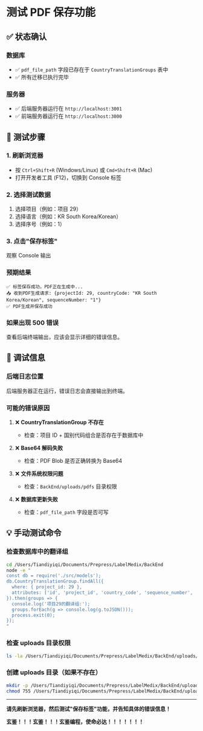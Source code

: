 # 测试 PDF 保存功能

## ✅ 状态确认

### 数据库

- ✅ `pdf_file_path` 字段已存在于 `CountryTranslationGroups` 表中
- ✅ 所有迁移已执行完毕

### 服务器

- ✅ 后端服务器运行在 `http://localhost:3001`
- ✅ 前端服务器运行在 `http://localhost:3000`

## 🧪 测试步骤

### 1. 刷新浏览器

- 按 `Ctrl+Shift+R` (Windows/Linux) 或 `Cmd+Shift+R` (Mac)
- 打开开发者工具 (F12)，切换到 Console 标签

### 2. 选择测试数据

1. 选择项目（例如：项目 29）
2. 选择语言（例如：KR South Korea/Korean）
3. 选择序号（例如：1）

### 3. 点击"保存标签"

观察 Console 输出

### 预期结果

```
✅ 标签保存成功，PDF正在生成中...
📥 收到PDF生成请求: {projectId: 29, countryCode: "KR South Korea/Korean", sequenceNumber: "1"}
✅ PDF生成并保存成功
```

### 如果出现 500 错误

查看后端终端输出，应该会显示详细的错误信息。

## 🐛 调试信息

### 后端日志位置

后端服务器正在运行，错误日志会直接输出到终端。

### 可能的错误原因

1. ❌ **CountryTranslationGroup 不存在**
   - 检查：项目 ID + 国别代码组合是否存在于数据库中
2. ❌ **Base64 解码失败**
   - 检查：PDF Blob 是否正确转换为 Base64
3. ❌ **文件系统权限问题**

   - 检查：`BackEnd/uploads/pdfs` 目录权限

4. ❌ **数据库更新失败**
   - 检查：`pdf_file_path` 字段是否可写

## 💡 手动测试命令

### 检查数据库中的翻译组

```bash
cd /Users/Tiandiyiqi/Documents/Prepress/LabelMedix/BackEnd
node -e "
const db = require('./src/models');
db.CountryTranslationGroup.findAll({
  where: { project_id: 29 },
  attributes: ['id', 'project_id', 'country_code', 'sequence_number', 'pdf_file_path']
}).then(groups => {
  console.log('项目29的翻译组:');
  groups.forEach(g => console.log(g.toJSON()));
  process.exit(0);
});
"
```

### 检查 uploads 目录权限

```bash
ls -la /Users/Tiandiyiqi/Documents/Prepress/LabelMedix/BackEnd/uploads/
```

### 创建 uploads 目录（如果不存在）

```bash
mkdir -p /Users/Tiandiyiqi/Documents/Prepress/LabelMedix/BackEnd/uploads/pdfs
chmod 755 /Users/Tiandiyiqi/Documents/Prepress/LabelMedix/BackEnd/uploads/pdfs
```

---

**请先刷新浏览器，然后测试"保存标签"功能，并告知具体的错误信息！**

**玄鉴！！！玄鉴！！！玄鉴编程，使命必达！！！！！！！**
